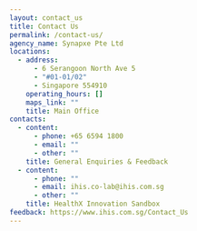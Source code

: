 ```yaml
---
layout: contact_us
title: Contact Us
permalink: /contact-us/
agency_name: Synapxe Pte Ltd
locations:
  - address:
      - ​​​​​​6 Serangoon North Ave 5
      - "#01-01/02"
      - Singapore 554910
    operating_hours: []
    maps_link: ""
    title: Main Office
contacts:
  - content:
      - phone: +65 6594 1800
      - email: ""
      - other: ""
    title: General Enquiries & Feedback
  - content:
      - phone: ""
      - email: ihis.co-lab@ihis.com.sg
      - other: ""
    title: HealthX Innovation Sandbox
feedback: https://www.ihis.com.sg/Contact_Us
---
```

